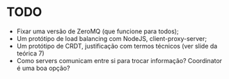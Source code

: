 # TODO

- Fixar uma versão de ZeroMQ (que funcione para todos);
- Um protótipo de load balancing com NodeJS, client-proxy-server;
- Um protótipo de CRDT, justificação com termos técnicos (ver slide da teórica 7)
- Como servers comunicam entre si para trocar informação? Coordinator é uma boa opção?
